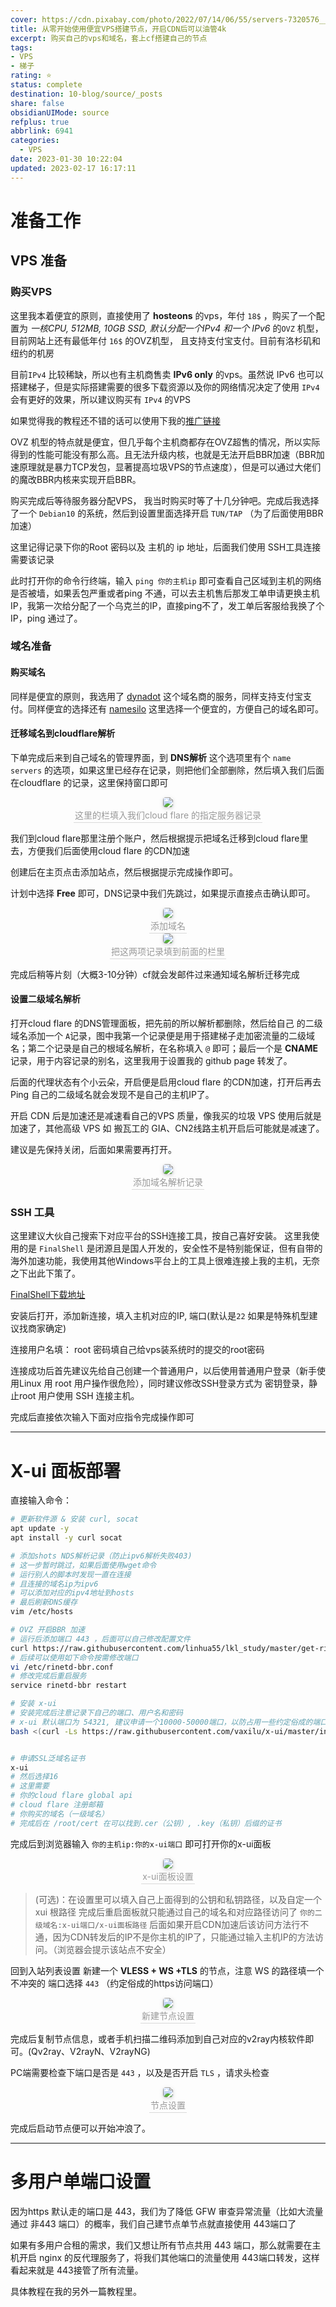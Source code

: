 ```yaml
---
cover: https://cdn.pixabay.com/photo/2022/07/14/06/55/servers-7320576__480.png
title: 从零开始使用便宜VPS搭建节点，开启CDN后可以油管4k
excerpt: 购买自己的vps和域名，套上cf搭建自己的节点
tags:
- VPS
- 梯子
rating: ⭐
status: complete
destination: 10-blog/source/_posts
share: false
obsidianUIMode: source
refplus: true
abbrlink: 6941
categories:
  - VPS
date: 2023-01-30 10:22:04
updated: 2023-02-17 16:17:11
---
```

# 准备工作

## VPS 准备
### 购买VPS
这里我本着便宜的原则，直接使用了 **hosteons** 的vps，年付 `18$` ，购买了一个配置为 *一核CPU, 512MB, 10GB SSD, 默认分配一个IPv4 和一个 IPv6* 的`OVZ` 机型，目前网站上还有最低年付 `16$` 的OVZ机型， 且支持支付宝支付。目前有洛杉矶和纽约的机房

目前`IPv4` 比较稀缺，所以也有主机商售卖 **IPv6 only** 的vps。虽然说 IPv6 也可以搭建梯子，但是实际搭建需要的很多下载资源以及你的网络情况决定了使用 `IPv4` 会有更好的效果，所以建议购买有 `IPv4` 的VPS

如果觉得我的教程还不错的话可以使用下我的[推广链接](https://my.hosteons.com/aff.php?aff=1811)

OVZ 机型的特点就是便宜，但几乎每个主机商都存在OVZ超售的情况，所以实际得到的性能可能没有那么高。且无法升级内核，也就是无法开启BBR加速（BBR加速原理就是暴力TCP发包，显著提高垃圾VPS的节点速度），但是可以通过大佬们的魔改BBR内核来实现开启BBR。

购买完成后等待服务器分配VPS， 我当时购买时等了十几分钟吧。完成后我选择了一个 `Debian10` 的系统，然后到设置里面选择开启 `TUN/TAP` （为了后面使用BBR加速）

这里记得记录下你的Root 密码以及 主机的 ip 地址，后面我们使用 SSH工具连接需要该记录

此时打开你的命令行终端，输入 `ping 你的主机ip` 即可查看自己区域到主机的网络是否被墙，如果丢包严重或者ping 不通，可以去主机售后那发工单申请更换主机IP，我第一次给分配了一个乌克兰的IP，直接ping不了，发工单后客服给我换了个IP，ping 通过了。


### 域名准备
#### 购买域名
同样是便宜的原则，我选用了 [dynadot](https://www.dynadot.com/) 这个域名商的服务，同样支持支付宝支付。同样便宜的选择还有 [namesilo](https://www.namesilo.com/) 这里选择一个便宜的，方便自己的域名即可。


#### 迁移域名到cloudflare解析
下单完成后来到自己域名的管理界面，到 **DNS解析** 这个选项里有个 `name servers` 的选项，如果这里已经存在记录，则把他们全部删除，然后填入我们后面在cloudflare 的记录，这里保持窗口即可

<center>
    <img style="border-radius: 0.3125em;
    box-shadow: 0 2px 4px 0 rgba(34,36,38,.12),0 2px 10px 0 rgba(34,36,38,.08);"
    src="https://i.imgur.com/fKgazOm.png">
    <br>
    <div style="color:orange; border-bottom: 1px solid #d9d9d9;
    display: inline-block;
    color: #999;
    padding: 2px;">这里的栏填入我们cloud flare 的指定服务器记录
    </div>
</center>




我们到cloud flare那里注册个账户，然后根据提示把域名迁移到cloud flare里去，方便我们后面使用cloud flare 的CDN加速

创建后在主页点击添加站点，然后根据提示完成操作即可。

计划中选择 **Free** 即可，DNS记录中我们先跳过，如果提示直接点击确认即可。

<center>
    <img style="border-radius: 0.3125em;
    box-shadow: 0 2px 4px 0 rgba(34,36,38,.12),0 2px 10px 0 rgba(34,36,38,.08);"
    src="https://i.imgur.com/7sJgcoz.png">
    <br>
    <div style="color:orange; border-bottom: 1px solid #d9d9d9;
    display: inline-block;
    color: #999;
    padding: 2px;">添加域名
    </div>
</center>

<center>
    <img style="border-radius: 0.3125em;
    box-shadow: 0 2px 4px 0 rgba(34,36,38,.12),0 2px 10px 0 rgba(34,36,38,.08);"
    src="https://i.imgur.com/0Cnpzos.png">
    <br>
    <div style="color:orange; border-bottom: 1px solid #d9d9d9;
    display: inline-block;
    color: #999;
    padding: 2px;">把这两项记录填到前面的栏里
    </div>
</center>

完成后稍等片刻（大概3-10分钟）cf就会发邮件过来通知域名解析迁移完成

#### 设置二级域名解析
打开cloud flare 的DNS管理面板，把先前的所以解析都删除，然后给自己 的二级域名添加一个 `A`记录，图中我第一个记录便是用于搭建梯子走加密流量的二级域名；第二个记录是自己的根域名解析，在名称填入 `@` 即可；最后一个是 **CNAME** 记录，用于内容记录的别名，这里我用于设置我的 github page 转发了。

后面的代理状态有个小云朵，开启便是启用cloud flare 的CDN加速，打开后再去 Ping 自己的二级域名就会发现不是自己的主机IP了。

开启 CDN 后是加速还是减速看自己的VPS 质量，像我买的垃圾 VPS 使用后就是加速了，其他高级 VPS 如 搬瓦工的 GIA、CN2线路主机开启后可能就是减速了。

建议是先保持关闭，后面如果需要再打开。

<center>
    <img style="border-radius: 0.3125em;
    box-shadow: 0 2px 4px 0 rgba(34,36,38,.12),0 2px 10px 0 rgba(34,36,38,.08);"
    src="https://i.imgur.com/aV1YNCq.png">
    <br>
    <div style="color:orange; border-bottom: 1px solid #d9d9d9;
    display: inline-block;
    color: #999;
    padding: 2px;">添加域名解析记录
    </div>
</center>



### SSH 工具
这里建议大伙自己搜索下对应平台的SSH连接工具，按自己喜好安装。
这里我使用的是 `FinalShell` 是闭源且是国人开发的，安全性不是特别能保证，但有自带的海外加速功能，我使用其他Windows平台上的工具上很难连接上我的主机，无奈之下出此下策了。

[FinalShell下载地址](http://www.hostbuf.com/t/988.html)

安装后打开，添加新连接，填入主机对应的IP, 端口(默认是`22` 如果是特殊机型建议找商家确定)

连接用户名填： root
密码填自己给vps装系统时的提交的root密码

连接成功后首先建议先给自己创建一个普通用户，以后使用普通用户登录（新手使用Linux 用 root 用户操作很危险），同时建议修改SSH登录方式为 密钥登录，静止root 用户使用 SSH 连接主机。

完成后直接依次输入下面对应指令完成操作即可

---
# X-ui 面板部署
直接输入命令：

```bash
# 更新软件源 & 安装 curl, socat
apt update -y
apt install -y curl socat

# 添加shots NDS解析记录（防止ipv6解析失败403)
# 这一步暂时跳过，如果后面使用wget命令
# 运行别人的脚本时发现一直在连接
# 且连接的域名ip为ipv6
# 可以添加对应的ipv4地址到hosts
# 最后刷新DNS缓存
vim /etc/hosts

# OVZ 开启BBR 加速
# 运行后添加端口 443 ，后面可以自己修改配置文件
curl https://raw.githubusercontent.com/linhua55/lkl_study/master/get-rinetd.sh | bash
# 后续可以使用如下命令按需修改端口
vi /etc/rinetd-bbr.conf
# 修改完成后重启服务
service rinetd-bbr restart

# 安装 x-ui
# 安装完成后注意记录下自己的端口、用户名和密码
# x-ui 默认端口为 54321, 建议申请一个10000-50000端口，以防占用一些约定俗成的端口
bash <(curl -Ls https://raw.githubusercontent.com/vaxilu/x-ui/master/install.sh)


# 申请SSL泛域名证书
x-ui
# 然后选择16
# 这里需要
# 你的cloud flare global api
# cloud flare 注册邮箱
# 你购买的域名（一级域名）
# 完成后在 /root/cert 在可以找到.cer（公钥）, .key（私钥）后缀的证书

```

完成后到浏览器输入 `你的主机ip:你的x-ui端口` 即可打开你的x-ui面板

<center>
    <img style="border-radius: 0.3125em;
    box-shadow: 0 2px 4px 0 rgba(34,36,38,.12),0 2px 10px 0 rgba(34,36,38,.08);"
    src="https://i.imgur.com/KKdd6fD.png">
    <br>
    <div style="color:orange; border-bottom: 1px solid #d9d9d9;
    display: inline-block;
    color: #999;
    padding: 2px;">x-ui面板设置
    </div>
</center>

> (可选)：在设置里可以填入自己上面得到的公钥和私钥路径，以及自定一个 xui 根路径
> 完成后重启面板就只能通过自己的域名和对应路径访问了
> `你的二级域名:x-ui端口/x-ui面板路径`
> 后面如果开启CDN加速后该访问方法行不通，因为CDN转发后的IP不是你主机的IP了，只能通过输入主机IP的方法访问。（浏览器会提示该站点不安全）

回到入站列表设置
新建一个 **VLESS + WS +TLS** 的节点，注意 WS 的路径填一个不冲突的
端口选择 `443` （约定俗成的https访问端口）
<center>
    <img style="border-radius: 0.3125em;
    box-shadow: 0 2px 4px 0 rgba(34,36,38,.12),0 2px 10px 0 rgba(34,36,38,.08);"
    src="https://i.imgur.com/04LmvEz.png">
    <br>
    <div style="color:orange; border-bottom: 1px solid #d9d9d9;
    display: inline-block;
    color: #999;
    padding: 2px;">新建节点设置
    </div>
</center>

完成后复制节点信息，或者手机扫描二维码添加到自己对应的v2ray内核软件即可。(Qv2ray、V2rayN、V2rayNG)

PC端需要检查下端口是否是 `443` ，以及是否开启 `TLS` ，请求头检查

<center>
    <img style="border-radius: 0.3125em;
    box-shadow: 0 2px 4px 0 rgba(34,36,38,.12),0 2px 10px 0 rgba(34,36,38,.08);"
    src="https://i.imgur.com/isDa8iA.png">
    <br>
    <div style="color:orange; border-bottom: 1px solid #d9d9d9;
    display: inline-block;
    color: #999;
    padding: 2px;">节点设置
    </div>
</center>

完成后启动节点便可以开始冲浪了。

----
# 多用户单端口设置
因为https 默认走的端口是 443，我们为了降低 GFW 审查异常流量（比如大流量通过 非443 端口）的概率，我们自己建节点单节点就直接使用 443端口了

如果有多用户合租的需求，我们又想让所有节点共用 443 端口，那么就需要在主机开启 nginx 的反代理服务了，将我们其他端口的流量使用 443端口转发，这样看起来就是 443接管了所有流量。

具体教程在我的另外一篇教程里。

